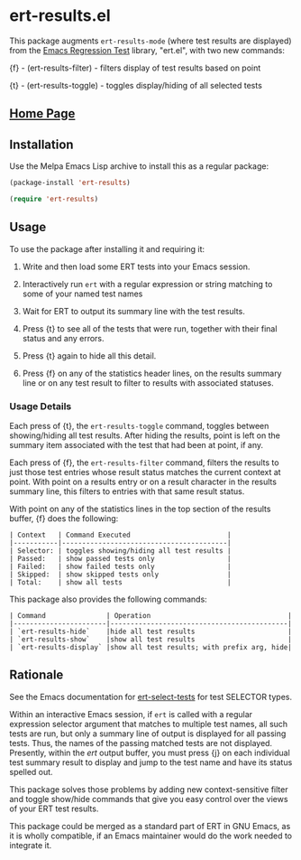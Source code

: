 # ert-results.el

This package augments `ert-results-mode` (where test results are
displayed) from the [Emacs Regression Test](https://www.gnu.org/software/emacs/manual/html_mono/ert.html) library, "ert.el", with two new commands:

{f} - (ert-results-filter) - filters display of test results based on point

{t} - (ert-results-toggle) - toggles display/hiding of all selected tests

## [Home Page](https://github.com/rswgnu/ert-results)

## Installation

Use the Melpa Emacs Lisp archive to install this as a regular package:

```lisp
(package-install 'ert-results)

(require 'ert-results)
```

## Usage

To use the package after installing it and requiring it:

1. Write and then load some ERT tests into your Emacs session.

2. Interactively run `ert` with a regular expression or string matching to
   some of your named test names

3. Wait for ERT to output its summary line with the test results.

4. Press {t} to see all of the tests that were run, together with their
   final status and any errors.

5. Press {t} again to hide all this detail.

6. Press {f} on any of the statistics header lines, on the results summary
   line or on any test result to filter to results with associated statuses.

### Usage Details

Each press of {t}, the `ert-results-toggle` command, toggles between
showing/hiding all test results.  After hiding the results, point is left on
the summary item associated with the test that had been at point, if any.

Each press of {f}, the `ert-results-filter` command, filters the results to
just those test entries whose result status matches the current context at
point.  With point on a results entry or on a result character in the
results summary line, this filters to entries with that same result status.

With point on any of the statistics lines in the top section of the
results buffer, {f} does the following:

	| Context   | Command Executed                        |
	|-----------|-----------------------------------------|
	| Selector: | toggles showing/hiding all test results |
	| Passed:   | show passed tests only                  |
	| Failed:   | show failed tests only                  |
	| Skipped:  | show skipped tests only                 |
	| Total:    | show all tests                          |

This package also provides the following commands:

    | Command               | Operation                                  |
	|-----------------------|--------------------------------------------|
	| `ert-results-hide`    |hide all test results                       |
	| `ert-results-show`    |show all test results                       |
	| `ert-results-display` |show all test results; with prefix arg, hide|


## Rationale

See the Emacs documentation for [ert-select-tests](https://www.gnu.org/software/emacs/manual/html_mono/ert.html#Test-Selectors)
for test SELECTOR types.

Within an interactive Emacs session, if `ert` is called with a regular
expression selector argument that matches to multiple test names, all
such tests are run, but only a summary line of output is displayed for
all passing tests.  Thus, the names of the passing matched tests are
not displayed.  Presently, within the *ert* output buffer, you must press
{j} on each individual test summary result to display and jump to the
test name and have its status spelled out.

This package solves those problems by adding new context-sensitive
filter and toggle show/hide commands that give you easy control over
the views of your ERT test results.

This package could be merged as a standard part of ERT in GNU Emacs, as it
is wholly compatible, if an Emacs maintainer would do the work needed to
integrate it.
